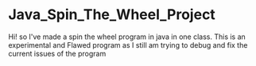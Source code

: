 # Java_Spin_The_Wheel_Project
Hi! so I've made a spin the wheel program in java in one class. This is an experimental and Flawed program as I still am trying to debug and fix the current issues of the program
